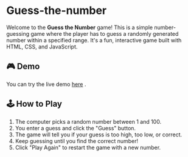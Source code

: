 # Guess-the-number
Welcome to the **Guess the Number** game! This is a simple number-guessing game where the player has to guess a randomly generated number within a specified range. It's a fun, interactive game built with HTML, CSS, and JavaScript.

## 🎮 Demo
You can try the live demo [here]() .

## 🕹️ How to Play
1. The computer picks a random number between 1 and 100.
2. You enter a guess and click the "Guess" button.
3. The game will tell you if your guess is too high, too low, or correct.
4. Keep guessing until you find the correct number!
5. Click "Play Again" to restart the game with a new number.
